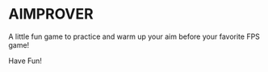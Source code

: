 # AIMPROVER

A little fun game to practice and warm up your aim before your favorite FPS game! 

Have Fun! 